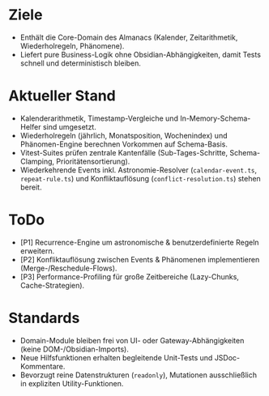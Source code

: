 # Ziele
- Enthält die Core-Domain des Almanacs (Kalender, Zeitarithmetik, Wiederholregeln, Phänomene).
- Liefert pure Business-Logik ohne Obsidian-Abhängigkeiten, damit Tests schnell und deterministisch bleiben.

# Aktueller Stand
- Kalenderarithmetik, Timestamp-Vergleiche und In-Memory-Schema-Helfer sind umgesetzt.
- Wiederholregeln (jährlich, Monatsposition, Wochenindex) und Phänomen-Engine berechnen Vorkommen auf Schema-Basis.
- Vitest-Suites prüfen zentrale Kantenfälle (Sub-Tages-Schritte, Schema-Clamping, Prioritätensortierung).
- Wiederkehrende Events inkl. Astronomie-Resolver (`calendar-event.ts`, `repeat-rule.ts`) und Konfliktauflösung (`conflict-resolution.ts`) stehen bereit.

# ToDo
- [P1] Recurrence-Engine um astronomische & benutzerdefinierte Regeln erweitern.
- [P2] Konfliktauflösung zwischen Events & Phänomenen implementieren (Merge-/Reschedule-Flows).
- [P3] Performance-Profiling für große Zeitbereiche (Lazy-Chunks, Cache-Strategien).

# Standards
- Domain-Module bleiben frei von UI- oder Gateway-Abhängigkeiten (keine DOM-/Obsidian-Imports).
- Neue Hilfsfunktionen erhalten begleitende Unit-Tests und JSDoc-Kommentare.
- Bevorzugt reine Datenstrukturen (`readonly`), Mutationen ausschließlich in expliziten Utility-Funktionen.
